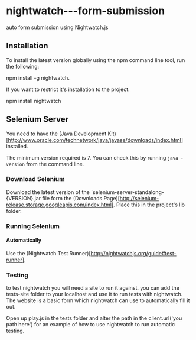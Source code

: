 # nightwatch---form-submission
auto form submission using Nightwatch.js

## Installation

To install the latest version globally using the npm command line tool, run the following:

  npm install -g nightwatch.

If you want to restrict it's installation to the project:
  
  npm install nightwatch

## Selenium Server

You need to have the (Java Development Kit)[http://www.oracle.com/technetwork/java/javase/downloads/index.html] installed.

The minimum version required is 7. You can check this by running `java -version` from the command line.

### Download Selenium

Download the latest version of the `selenium-server-standalong-{VERSION}.jar file form the (Downloads Page)[http://selenium-release.storage.googleapis.com/index.html]. Place this in the project's lib folder.

### Running Selenium

#### Automatically

Use the (Nightwatch Test Runner)[http://nightwatchjs.org/guide#test-runner].


### Testing 

to test nightwatch you will need a site to run it against. you can add the tests-site folder to your localhost and use it to run tests with nightwatch. The website is a basic form which nightwatch can use to automatically fill it out. 

Open up play.js in the tests folder and alter the path in the client.url('you path here') for an example of how to use nightwatch to run automatic testing. 

